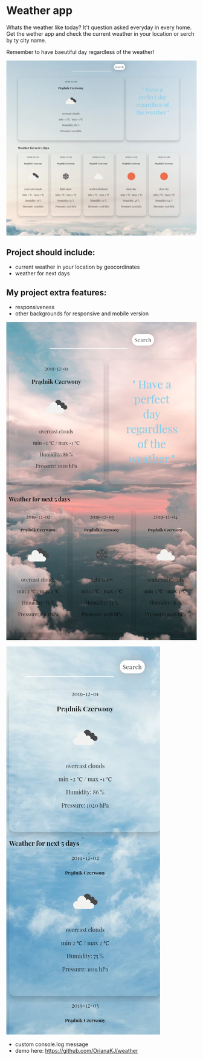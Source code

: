 # Weather app
Whats the weather like today? It't question asked everyday in every home. Get the wether app and check the current weather in your location or serch by ty city name.

Remember to have baeutiful day regardless of the weather! 

![App screenshot](github/app.png)

## Project should include:
- current weather in your location by geocordinates
- weather for next days

## My project extra features:
- responsiveness
- other backgrounds for responsive and mobile version

![Responisve version](github/responsive.png)

![Mobile version](github/mobile.png)

- custom console.log message
- demo here: https://github.com/OrianaKJ/weather
